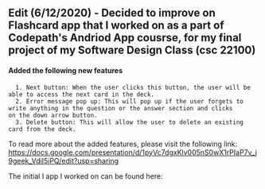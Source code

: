 ## Edit (6/12/2020) - Decided to improve on Flashcard app that I worked on as a part of Codepath's Andriod App cousrse, for my final project of my Software Design Class (csc 22100)
#### Added the following new features
      1. Next button: When the user clicks this button, the user will be able to access the next card in the deck. 
      2. Error message pop up: This will pop up if the user forgets to write anything in the question or the answer section and clicks            on the down arrow button. 
      3. Delete button: This will allow the user to delete an existing card from the deck.
To read more about the added features, please visit the following link: https://docs.google.com/presentation/d/1pyVc7dgxKlv005nS0wX1rPIaP7v_j9geek_VdiI5iPQ/edit?usp=sharing

The initial I app I worked on can be found here: 
